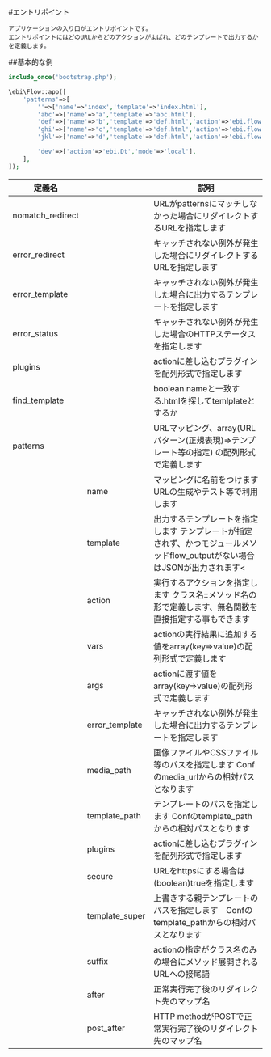#エントリポイント

```
アプリケーションの入り口がエントリポイントです。
エントリポイントにはどのURLからどのアクションがよばれ、どのテンプレートで出力するかを定義します。
```


##基本的な例
```php
include_once('bootstrap.php');

\ebi\Flow::app([
	'patterns'=>[
		''=>['name'=>'index','template'=>'index.html'],
		'abc'=>['name'=>'a','template'=>'abc.html'],
		'def'=>['name'=>'b','template'=>'def.html','action'=>'ebi.flow.Request::noop'],
		'ghi'=>['name'=>'c','template'=>'def.html','action'=>'ebi.flow.Request::noop','after'=>'b'],
		'jkl'=>['name'=>'d','template'=>'def.html','action'=>'ebi.flow.Request::noop','post_after'=>'b'],

		'dev'=>['action'=>'ebi.Dt','mode'=>'local'],
	],
]);
```

定義名				| 					| 説明
---					| ---				| ---
nomatch_redirect	| 					| URLがpatternsにマッチしなかった場合にリダイレクトするURLを指定します
error_redirect		|					| キャッチされない例外が発生した場合にリダイレクトするURLを指定します
error_template		|					| キャッチされない例外が発生した場合に出力するテンプレートを指定します
error_status		|					| キャッチされない例外が発生した場合のHTTPステータスを指定します
plugins				|					| actionに差し込むプラグインを配列形式で指定します
find_template		|					| boolean nameと一致する.htmlを探してtemlplateとするか
patterns			| 					| URLマッピング、array(URLパターン(正規表現)=>テンプレート等の指定) の配列形式で定義します
					| name				| マッピングに名前をつけます URLの生成やテスト等で利用します
					| template			| 出力するテンプレートを指定します テンプレートが指定されず、かつモジュールメソッドflow_outputがない場合はJSONが出力されます<
					| action			| 実行するアクションを指定します クラス名::メソッド名の形で定義します、無名関数を直接指定する事もできます
					| vars				| actionの実行結果に追加する値をarray(key=>value)の配列形式で定義します
					| args				| actionに渡す値をarray(key=>value)の配列形式で定義します
					| error_template	| キャッチされない例外が発生した場合に出力するテンプレートを指定します
					| media_path		| 画像ファイルやCSSファイル等のパスを指定します Confのmedia_urlからの相対パスとなります
					| template_path		| テンプレートのパスを指定します Confのtemplate_pathからの相対パスとなります
					| plugins			| actionに差し込むプラグインを配列形式で指定します
					| secure			| URLをhttpsにする場合は(boolean)trueを指定します
					| template_super	| 上書きする親テンプレートのパスを指定します　Confのtemplate_pathからの相対パスとなります
					| suffix			| actionの指定がクラス名のみの場合にメソッド展開されるURLへの接尾語
					| after				| 正常実行完了後のリダイレクト先のマップ名
					| post_after		| HTTP methodがPOSTで正常実行完了後のリダイレクト先のマップ名



